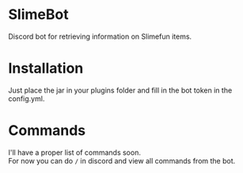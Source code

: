 # SlimeBot
Discord bot for retrieving information on Slimefun items.

# Installation
Just place the jar in your plugins folder and fill in the bot token in the config.yml.

# Commands
I'll have a proper list of commands soon.
<br>
For now you can do `/` in discord and view all commands from the bot.
